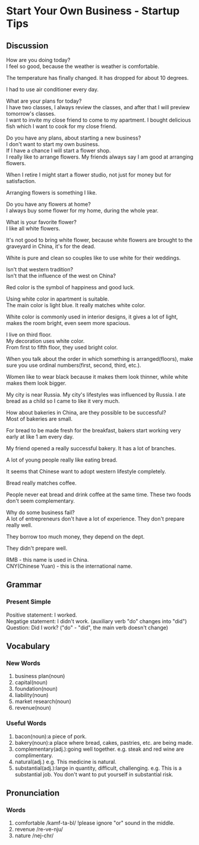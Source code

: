 # Start Your Own Business - Startup Tips
## Discussion
How are you doing today?  
I feel so good, because the weather is weather is comfortable.  

The temperature has finally changed. It has dropped for about 10 degrees.   

I had to use air conditioner every day.  

What are your plans for today?  
I have two classes, I always review the classes, and after that I will preview tomorrow's classes.   
I want to invite my close friend to come to my apartment. I bought delicious fish which I want to cook for my close friend.  

Do you have any plans, about starting a new business?  
I don't want to start my own business.  
If I have a chance I will start a flower shop.  
I really like to arrange flowers. My friends always say I am good at arranging flowers.  

When I retire I might start a flower studio, not just for money but for satisfaction.  

Arranging flowers is something I like.  

Do you have any flowers at home?  
I always buy some flower for my home, during the whole year.    

What is your favorite flower?  
I like all white flowers.  

It's not good to bring white flower, because white flowers are brought to the graveyard in China, it's for the dead.  

White is pure and clean so couples like to use white for their weddings.  

Isn't that western tradition?  
Isn't that the influence of the west on China?  

Red color is the symbol of happiness and good luck.  

Using white color in apartment is suitable.  
The main color is light blue. It really matches white color.   

White color is commonly used in interior designs, it gives a lot of light, makes the room bright, even seem more spacious.  

I live on third floor.  
My decoration uses white color.  
From first to fifth floor, they used bright color.  

When you talk about the order in which something is arranged(floors), make sure you use ordinal numbers(first, second, third, etc.).  

Women like to wear black because it makes them look thinner, while white makes them look bigger.  

My city is near Russia. My city's lifestyles was influenced by Russia. I ate bread as a child so I came to like it very much.   

How about bakeries in China, are they possible to be successful?  
Most of bakeries are small.  

For bread to be made fresh for the breakfast, bakers start working very early at like 1 am every day.  

My friend opened a really successful bakery. It has a lot of branches.  

A lot of young people really like eating bread.  

It seems that Chinese want to adopt western lifestyle completely.  

Bread really matches coffee.  

People never eat bread and drink coffee at the same time. These two foods don't seem complementary.  

Why do some business fail?  
A lot of entrepreneurs don't have a lot of experience. They don't prepare really well.  

They borrow too much money, they depend on the dept.  

They didn't prepare well.  

RMB - this name is used in China.  
CNY(Chinese Yuan) - this is the international name.

## Grammar
### Present Simple
Positive statement: I worked.  
Negatige statement: I didn't work. (auxiliary verb "do" changes into "did")  
Question: Did I work? ("do" - "did", the main verb doesn't change)   

## Vocabulary
### New Words
1. business plan(noun)
1. capital(noun)
1. foundation(noun)
1. liability(noun)
1. market research(noun)
1. revenue(noun)

### Useful Words
1. bacon(noun):a piece of pork.
1. bakery(noun):a place where bread, cakes, pastries, etc. are being made.
1. complementary(adj.):going well together. e.g. steak and red wine are complimentary.
1. natural(adj.) e.g. This medicine is natural.
1. substantial(adj.):large in quantity, difficult, challenging. e.g. This is a substantial job. You don't want to put yourself in substantial risk.

## Pronunciation
### Words
1. comfortable /kamf-ta-bl/ !please ignore "or" sound in the middle.
1. revenue /re-ve-nju/
1. nature /nej-chr/
